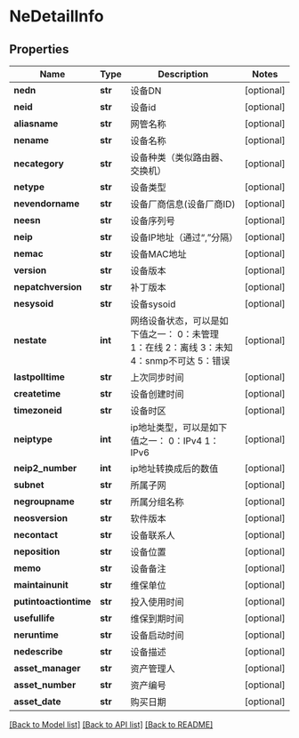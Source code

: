 # NeDetailInfo

## Properties
Name | Type | Description | Notes
------------ | ------------- | ------------- | -------------
**nedn** | **str** | 设备DN | [optional] 
**neid** | **str** | 设备id | [optional] 
**aliasname** | **str** | 网管名称 | [optional] 
**nename** | **str** | 设备名称 | [optional] 
**necategory** | **str** | 设备种类（类似路由器、交换机） | [optional] 
**netype** | **str** | 设备类型 | [optional] 
**nevendorname** | **str** | 设备厂商信息(设备厂商ID) | [optional] 
**neesn** | **str** | 设备序列号 | [optional] 
**neip** | **str** | 设备IP地址（通过“,”分隔） | [optional] 
**nemac** | **str** | 设备MAC地址 | [optional] 
**version** | **str** | 设备版本 | [optional] 
**nepatchversion** | **str** | 补丁版本 | [optional] 
**nesysoid** | **str** | 设备sysoid | [optional] 
**nestate** | **int** | 网络设备状态，可以是如下值之一： 0：未管理 1：在线 2：离线 3：未知 4：snmp不可达 5：错误  | [optional] 
**lastpolltime** | **str** | 上次同步时间 | [optional] 
**createtime** | **str** | 设备创建时间 | [optional] 
**timezoneid** | **str** | 设备时区 | [optional] 
**neiptype** | **int** | ip地址类型，可以是如下值之一： 0：IPv4 1：IPv6  | [optional] 
**neip2_number** | **int** | ip地址转换成后的数值 | [optional] 
**subnet** | **str** | 所属子网 | [optional] 
**negroupname** | **str** | 所属分组名称 | [optional] 
**neosversion** | **str** | 软件版本 | [optional] 
**necontact** | **str** | 设备联系人 | [optional] 
**neposition** | **str** | 设备位置 | [optional] 
**memo** | **str** | 设备备注 | [optional] 
**maintainunit** | **str** | 维保单位 | [optional] 
**putintoactiontime** | **str** | 投入使用时间 | [optional] 
**usefullife** | **str** | 维保到期时间 | [optional] 
**neruntime** | **str** | 设备启动时间 | [optional] 
**nedescribe** | **str** | 设备描述 | [optional] 
**asset_manager** | **str** | 资产管理人 | [optional] 
**asset_number** | **str** | 资产编号 | [optional] 
**asset_date** | **str** | 购买日期 | [optional] 

[[Back to Model list]](../README.md#documentation-for-models) [[Back to API list]](../README.md#documentation-for-api-endpoints) [[Back to README]](../README.md)


